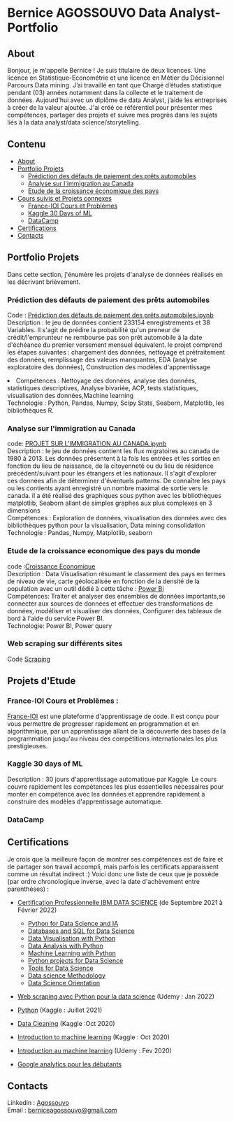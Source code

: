 # Bernice AGOSSOUVO  Data Analyst-Portfolio

## About <a id ="0"> </a>

Bonjour, je m'appelle Bernice ! Je suis titulaire de deux licences. 
Une licence en Statistique-Econométrie et une licence en Métier du Décisionnel Parcours Data mining. 
J’ai travaillé en tant que Chargé d’études statistique pendant (03) années 
notamment dans la collecte et le traitement de données. Aujourd’hui avec un diplôme de data Analyst,
j’aide les entreprises à créer de la valeur ajoutée. 
J'ai créé ce référentiel pour présenter mes compétences, partager des projets et suivre 
mes progrès dans les sujets liés à la data analyst/data science/storytelling.

## Contenu 
<Div class = "alert alert-block alert-info"> 

  - [About](#0)<br>
  - [Portfolio Projets](#2)<br>
    - [Prédiction des défauts de paiement des prêts automobiles](#2.1)<br>
    - [Analyse sur l'immigration au Canada](#2.2)<br>
    - [Etude de la croissance économique des pays](#2.3)<br>
  - [Cours suivis et Projets connexes](#4)<br>
    - [France-IOI Cours et Problèmes](#4.1)<br>
    - [Kaggle 30 Days of ML](#4.2)<br>
    - [DataCamp](#4.3)<br>
  - [Certifications](#6)<br>
  - [Contacts](#8)<br> 

## Portfolio Projets <a id ="2"> </a>
  Dans cette section, j'énumère les projets d'analyse de données réalisés en les décrivant brièvement.
### Prédiction des défauts de paiement des prêts automobiles <a id ="2.1"> </a>
  Code : [Prédiction des défauts de paiement des prêts automobiles.ipynb](https://github.com/agossouvo/Data-mining-projects/blob/main/Pr%C3%A9diction%20des%20d%C3%A9fauts%20de%20paiement%20des%20pr%C3%AAts%20automobiles.ipynb)<br>
  Description : le jeu de données contient 233154 enregistrements et 38 Variables. Il s'agit de prédire la probabilité qu'un preneur de crédit/l'emprunteur ne rembourse pas son prêt automobile à la date d'échéance du premier versement mensuel équivalent. 
le projet comprend les étapes suivantes : chargement des données, nettoyage et prétraitement des données, remplissage des valeurs manquantes, EDA (analyse exploratoire des données),
Construction des modèles d'apprentissage <br><li>
  Compétences : Nettoyage des données, analyse des données, statistiques descriptives, Analyse bivariée, ACP, tests statistiques, visualisation des données,Machine learning<br>
  Technologie : Python, Pandas, Numpy, Scipy Stats, Seaborn, Matplotlib, les bibliothèques R.
  
  
### Analyse sur l'immigration au Canada <a id ="2.2"> </a>
code: [PROJET SUR L'IMMIGRATION AU CANADA.ipynb](https://github.com/agossouvo/DataVisualisation/blob/main/PROJET%20SUR%20L'IMMIGRATION%20AU%20CANADA.ipynb)<br>
Description : le jeu de données contient les flux migratoires au canada de 1980 à 2013. Les données présentent à la fois les entrées et les sorties en fonction du lieu de naissance, de la citoyenneté ou du lieu de résidence précédent/suivant pour les étrangers et les nationaux. Il s'agit d'explorer ces données afin de déterminer d'éventuels patterns. De connaître les pays ou les contients ayant enregistré un nombre maximal de sortie vers le canada. il a été réalisé des graphiques sous python avec les bibliothèques matplotlib, Seaborn allant de simples graphes aux plus complexes en 3 dimensions<br>
  Compétences : Exploration de données, visualisation des données avec des bibliothèques python pour la visualisation, Data mining consolidation <br>
  Technologie : Pandas, Numpy, Matplotlib, seaborn <br>
  
  ### Etude de la croissance economique des pays du monde <a id ="2.3"> </a>
  code :[Croissance Economique](https://github.com/agossouvo/Projets_parallele)<br>
  Description : Data Visualisation résumant le classement des pays en termes de niveau de vie, carte géolocalisée en fonction de la densité de la population avec un outil dédié à cette tâche : [Power Bi](https://powerbi.microsoft.com/fr-be/)<br>
  Compétences: Traiter et analyser des ensembles de données importants,se connecter aux sources de données et effectuer des transformations de données, modéliser et visualiser des données, Configurer des tableaux de bord à l'aide du service Power BI. <br>
  Technologie: Power BI, Power query
  
  ### Web scraping sur différents sites <a id ="2.4"> </a>
  Code [Scraping]()
  
## Projets d'Etude <a id ="4"> </a>
  ### France-IOI Cours et Problèmes <a id ="4.1"> </a>:
  [France-IOI](http://www.france-ioi.org) est une plateforme d'apprentissage de code. il est conçu pour vous permettre de progresser rapidement en programmation et en algorithmique, par un apprentissage allant de la découverte des bases de la programmation jusqu'au niveau des compétitions internationales les plus prestigieuses. 
  
  ### Kaggle 30 days of ML <a id ="4.2"> </a>
   Description : 30 jours d'apprentissage automatique par Kaggle. Le cours couvre rapidement les compétences les plus essentielles nécessaires pour monter en compétence avec les données et apprendre rapidement à construire des modèles d'apprentissage automatique.

  
  ### DataCamp <a id = "4.3"> </a>



## Certifications  <a id ="6"> </a>
  Je crois que la meilleure façon de montrer ses compétences est de faire et de partager son travail accompli, mais parfois les certificats apparaissent comme un résultat indirect :) Voici donc une liste de ceux que je possède (par ordre chronologique inverse, avec la date d'achèvement entre parenthèses) :
   -  [Certification Professionnelle IBM DATA SCIENCE](https://www.coursera.org/professional-certificates/ibm-data-science?utm_source=gg&utm_medium=sem&campaignid=2087860785&utm_campaign=10-IBM-Data-Science-ROW&utm_content=B2C&adgroupid=79675709271&device=c&keyword=ibm%20data%20science&matchtype=b&network=g&devicemodel=&adpostion=&creativeid=489197596485&hide_mobile_promo&gclid=CjwKCAiA9aKQBhBREiwAyGP5lZbYjh0TEBCwjNba9AxyFtuM-c5lJtRvWvu0Ea61LrRFX0PCsBc1nBoC8k0QAvD_BwE) (de Septembre 2021 à Février 2022)<br>
      - [Python for Data Science and IA](https://www.credly.com/earner/earned/badge/4fcbb1c3-f909-4b26-a4ab-4055f5b2d1c7)  
      - [Databases and SQL for Data Science](https://www.credly.com/earner/earned/badge/77847675-b388-43da-8468-ccab646c1911)
      - [Data Visualisation with Python](https://www.credly.com/earner/earned/badge/d1c5f47c-6609-4494-87a0-49f2cca932ed) <br>
      - [Data Analysis with Python](https://www.credly.com/earner/earned/badge/cb4e3cb7-3141-4399-a046-84b296426910) <br>
      - [Machine Learning with Python](https://www.credly.com/earner/earned/badge/491b1d69-d017-463b-a7a1-9fe6d2eecf4d)
      - [Python projects for Data Science](https://www.credly.com/earner/earned/badge/38d67735-acc8-493a-b469-4a779fbc5cdc)
      - [Tools for Data Science](https://www.credly.com/earner/earned/badge/1a179a5a-2acb-4374-a090-61e93f36a3fd)
      - [Data science Methodology](https://www.credly.com/earner/earned/badge/a18d2f5e-813a-4ec6-bb8a-bd4f4f39cbce) <br>
      - [Data Science Orientation](https://www.credly.com/earner/earned/badge/3a4dce9f-a5ae-4fff-8b42-1d292c5fbe8f) <br>
      
  - [Web scraping avec Python pour la data science](https://www.udemy.com/certificate/UC-583889c5-66e1-4689-b34f-b7c9412c1b3f/) (Udemy : Jan 2022)
  - [Python](https://www.kaggle.com/learn/certification/berniceagossouvo/python) (Kaggle : Juillet 2021)
  - [Data Cleaning](https://www.kaggle.com/learn/certification/berniceagossouvo/data-cleaning) (Kaggle :Oct 2020)
  - [Introduction to machine learning](https://www.kaggle.com/learn/certification/berniceagossouvo/intro-to-machine-learning) (Kaggle : Oct 2020)
  - [Introduction au machine learning](https://www.udemy.com/certificate/UC-c0a30d25-4107-41a3-9627-58cf9fc123b0/) (Udemy : Fev 2020)
  - [Google analytics pour les débutants](https://analytics.google.com/analytics/academy/course/6)
  
  
## Contacts <a id ="8"> </a>
  Linkedin : [Agossouvo](www.linkedin.com/in/berniceagossouvo-data-analyst) <br>
  Email : berniceagossouvo@gmail.com







